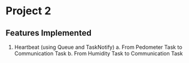 # Project 2 #



## Features Implemented ##
1. Heartbeat (using Queue and TaskNotify)
  a. From Pedometer Task to Communication Task
  b. From Humidity Task to Communication Task

